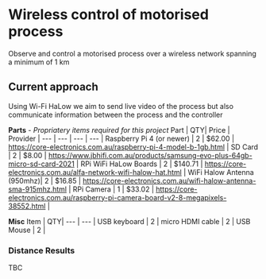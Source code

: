 
# Wireless control of motorised process

Observe and control a motorised process over a wireless network spanning a minimum of 1 km

## Current approach
Using Wi-Fi HaLow we aim to send live video of the process but also communicate information between the process and the controller

__Parts__  - _Propriatery items required for this project_
Part | QTY| Price | Provider | 
--- | --- | --- | --- |
Raspberry Pi 4 (or newer) | 2 | $62.00 | https://core-electronics.com.au/raspberry-pi-4-model-b-1gb.html |
SD Card | 2 | $8.00 | https://www.jbhifi.com.au/products/samsung-evo-plus-64gb-micro-sd-card-2021 | 
RPi WiFi HaLow Boards | 2 | $140.71 | https://core-electronics.com.au/alfa-network-wifi-halow-hat.html | 
WiFi Halow Antenna (950mhz)| 2 | $16.85 | https://core-electronics.com.au/wifi-halow-antenna-sma-915mhz.html | 
RPi Camera | 1 | $33.02 | https://core-electronics.com.au/raspberry-pi-camera-board-v2-8-megapixels-38552.html | 

__Misc__ 
Item | QTY| 
--- | --- | 
USB keyboard | 2 |
micro HDMI cable | 2 |
USB Mouse | 2 |

### Distance Results
TBC

